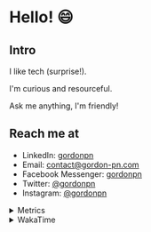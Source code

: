 # Hello! 😄

## Intro

I like tech (surprise!).

I'm curious and resourceful.

Ask me anything, I'm friendly!

## Reach me at

- LinkedIn: [gordonpn](https://www.linkedin.com/in/gordonpn/)
- Email: [contact@gordon-pn.com](mailto:contact@gordon-pn.com)
- Facebook Messenger: [gordonpn](https://www.messenger.com/t/Gordonpn)
- Twitter: [@gordonpn](https://twitter.com/Gordonpn)
- Instagram: [@gordonpn](https://www.instagram.com/gordonpn/)

<details>
  <summary>Metrics</summary>

  <img align="center" src="https://github.com/gordonpn/gordonpn/blob/master/github-metrics.svg" alt="GitHub Metrics">

</details>

<details>
  <summary>WakaTime</summary>

  <!--START_SECTION:waka-->
**I'm an Early 🐤** 

```text
🌞 Morning    178 commits    █████░░░░░░░░░░░░░░░░░░░░   21.63% 
🌆 Daytime    313 commits    █████████░░░░░░░░░░░░░░░░   38.03% 
🌃 Evening    296 commits    █████████░░░░░░░░░░░░░░░░   35.97% 
🌙 Night      36 commits     █░░░░░░░░░░░░░░░░░░░░░░░░   4.37%

```
📅 **I'm Most Productive on Wednesday** 

```text
Monday       128 commits    ████░░░░░░░░░░░░░░░░░░░░░   15.55% 
Tuesday      101 commits    ███░░░░░░░░░░░░░░░░░░░░░░   12.27% 
Wednesday    185 commits    █████░░░░░░░░░░░░░░░░░░░░   22.48% 
Thursday     110 commits    ███░░░░░░░░░░░░░░░░░░░░░░   13.37% 
Friday       124 commits    ███░░░░░░░░░░░░░░░░░░░░░░   15.07% 
Saturday     61 commits     █░░░░░░░░░░░░░░░░░░░░░░░░   7.41% 
Sunday       114 commits    ███░░░░░░░░░░░░░░░░░░░░░░   13.85%

```


📊 **This Week I Spent My Time On** 

```text
💬 Programming Languages: 
Java                     6 hrs 27 mins       ███████████████░░░░░░░░░░   62.05% 
Markdown                 1 hr 24 mins        ███░░░░░░░░░░░░░░░░░░░░░░   13.61% 
JSON                     53 mins             ██░░░░░░░░░░░░░░░░░░░░░░░   8.55% 
ANTLR v4 grammar file    36 mins             █░░░░░░░░░░░░░░░░░░░░░░░░   5.91% 
Bash                     26 mins             █░░░░░░░░░░░░░░░░░░░░░░░░   4.19%

🔥 Editors: 
IntelliJ                 8 hrs 15 mins       ███████████████████░░░░░░   79.49% 
VS Code                  2 hrs 7 mins        █████░░░░░░░░░░░░░░░░░░░░   20.51%

```


 Last Updated on 28/10/2022 16:38:07 UTC
<!--END_SECTION:waka-->
</details>
